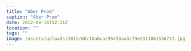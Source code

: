```yaml
---
title: "Aber Prom"
caption: "Aber Prom"
date: 2012-08-16T12:11Z
location: ""
tags: ""
image: /assets/uploads/2012/08/10a6cae95450aa3c79e2311861556717.jpg
---
```

